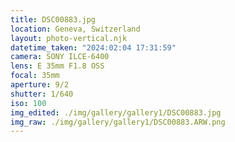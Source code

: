 ```yaml
---
title: DSC00883.jpg
location: Geneva, Switzerland
layout: photo-vertical.njk
datetime_taken: "2024:02:04 17:31:59"
camera: SONY ILCE-6400
lens: E 35mm F1.8 OSS
focal: 35mm
aperture: 9/2
shutter: 1/640
iso: 100
img_edited: ./img/gallery/gallery1/DSC00883.jpg
img_raw: ./img/gallery/gallery1/DSC00883.ARW.png
---
```

